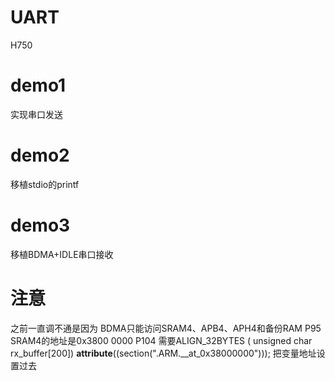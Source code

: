 # UART
H750
# demo1
实现串口发送 
# demo2
移植stdio的printf 
# demo3
移植BDMA+IDLE串口接收 
# 注意
之前一直调不通是因为 BDMA只能访问SRAM4、APB4、APH4和备份RAM P95
SRAM4的地址是0x3800 0000	P104
需要ALIGN_32BYTES ( unsigned char   rx_buffer[200]) __attribute__((section(".ARM.__at_0x38000000")));
把变量地址设置过去